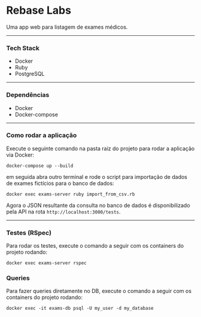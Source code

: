 # Rebase Labs

Uma app web para listagem de exames médicos.

---

### Tech Stack

* Docker
* Ruby
* PostgreSQL

---

### Dependências

* Docker
* Docker-compose

---

### Como rodar a aplicação

Execute o seguinte comando na pasta raiz do projeto para rodar a aplicação via Docker:

```
docker-compose up --build
```

em seguida abra outro terminal e rode o script para importação de dados de exames fictícios para o banco de dados:

```
docker exec exams-server ruby import_from_csv.rb
```

Agora o JSON resultante da consulta no banco de dados é disponibilizado pela API na rota ```http://localhost:3000/tests```.

---

### Testes (RSpec)

Para rodar os testes, execute o comando a seguir com os containers do projeto rodando:

```
docker exec exams-server rspec
```

### Queries

Para fazer queries diretamente no DB, execute o comando a seguir com os containers do projeto rodando:

```
docker exec -it exams-db psql -U my_user -d my_database
```

